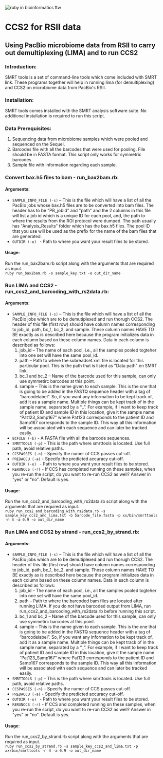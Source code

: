 ![ruby in bioinformatics ftw](https://img.shields.io/badge/Language-ruby-steelblue.svg)


# CCS2 for RSII data
## Using PacBio microbiome data from RSII to carry out demultiplexing (LIMA) and to run CCS2  

### Introduction:
SMRT tools is a set of command-line tools which come included with SMRT link. These programs together will help in running lima (for demultiplexing) and CCS2 on microbiome data from PacBio's RSII.  

### Installation:
SMRT tools comes installed with the SMRT analysis software suite. No additional installation is required to run this script. 

### Data Prerequisites:
1. Sequencing data from microbiome samples which were pooled and sequenced on the Sequel.
2. Barcodes file with all the barcodes that were used for pooling. File should be in FASTA format. This script only works for symmetric barcodes. 
3. Sample file with information regarding each sample. 

### Convert bax.h5 files to bam - run_bax2bam.rb:
#### Arguments:
  * `SAMPLE_INFO_FILE (-s)` – This is the file which will have a list of all the PacBio jobs whose bax.h5 files are to be converted into bam files. The header has to be "PB_jobid" and "path" and the 2 columns in this file will list a job id which is a unique ID for each pool, and, the path to where the results from the ROI protocol were dumped. The path usually has "Analysis_Results" folder which has the bax.h5 files. The pool ID that you use will be used as the prefix for the name of the bam files that are generated. 
  * `OUTDIR (-o) ` - Path to where you want your result files to be stored.
  
#### Usage:
Run the run_bax2bam.rb script along with the arguments that are required as input.  
`ruby run_bax2bam.rb -s sample_key.txt -o out_dir_name`

### Run LIMA and CCS2 - run_ccs2_and_barcoding_with_rs2data.rb:
#### Arguments:
  * `SAMPLE_INFO_FILE (-s)` – This is the file which will have a list of all the PacBio jobs which are to be demutiplexed and run thorugh CCS2. The header of this file (first row) should have column names corresponding to job_id, path, bc_1, bc_2, and sample. These column names HAVE TO BE exactly as is described here because the program initializes data in each column based on these column names. Data in each column is described as follows:  
      1. job_id – The name of each pool, i.e., all the samples pooled togteher into one set will have the same pool_id.    
      2. path – Path to where the subreadset.xml file is located for this particular pool. This is the path that is listed as "Data path" on SMRT link. 
      3. bc_1 and bc_2 – Name of the barcode used for this sample, can only use symmetirc barcodes at this point. 
      4. sample – This is the name given to each sample. This is the one that is going to be added in the FASTQ sequence header with a tag of “barcodelabel”. So, if you want any information to be kept track of, add it as a sample name. Multiple things can be kept track of in the sample name, separated by a “_”. For example, if I want to keep track of patient ID and sample ID in this location, give it the sample name “Pat123_Samp167” where Pat123 corresponds to the patient ID and Samp167 corresponds to the sample ID. This way all this information will be associated with each sequence and can later be tracked easily.   
  * `BCFILE (-b)` - A FASTA file with all the barcode sequences.
  * `SMRTTOOLS (-p)` - This is the path where smrttools is located. Use full path, avoid relative paths.
  * `CCSPASSES (-n)` - Specify the numer of CCS passes cut-off.
  * `PREDACCU (-a)` - Specify the predicted accuracy cut-off.
  * `OUTDIR (-o) ` - Path to where you want your result files to be stored.
  * `RERUNCCS (-r)` - If CCS has completed running on these samples, when you re-run the script, do you want to re-run CCS2 as well? Answer in "yes" or "no". Default is yes. 

#### Usage:
Run the run_ccs2_and_barcoding_with_rs2data.rb script along with the arguments that are required as input.  
`ruby run_ccs2_and_barcoding_with_rs2data.rb -s sample_key_ccs2_and_lima.txt -b barcode_file.fasta -p xx/bin/smrttools -n 4 -a 0.9 -o out_dir_name`

### Run LIMA and CCS2 by strand - run_ccs2_by_strand.rb:
#### Arguments:
  * `SAMPLE_INFO_FILE (-s)` – This is the file which will have a list of all the PacBio jobs which are to be demutiplexed and run thorugh CCS2. The header of this file (first row) should have column names corresponding to job_id, path, bc_1, bc_2, and sample. These column names HAVE TO BE exactly as is described here because the program initializes data in each column based on these column names. Data in each column is described as follows:  
      1. job_id – The name of each pool, i.e., all the samples pooled togteher into one set will have the same pool_id.    
      2. path – Path to where the barcoded bam files are located after running LIMA. If you do not have barcoded output from LIMA, run run_ccs2_and_barcoding_with_rs2data.rb before running this script. 
      3. bc_1 and bc_2 – Name of the barcode used for this sample, can only use symmetirc barcodes at this point. 
      4. sample – This is the name given to each sample. This is the one that is going to be added in the FASTQ sequence header with a tag of “barcodelabel”. So, if you want any information to be kept track of, add it as a sample name. Multiple things can be kept track of in the sample name, separated by a “_”. For example, if I want to keep track of patient ID and sample ID in this location, give it the sample name “Pat123_Samp167” where Pat123 corresponds to the patient ID and Samp167 corresponds to the sample ID. This way all this information will be associated with each sequence and can later be tracked easily.   
  * `SMRTTOOLS (-p)` - This is the path where smrttools is located. Use full path, avoid relative paths.
  * `CCSPASSES (-n)` - Specify the numer of CCS passes cut-off.
  * `PREDACCU (-a)` - Specify the predicted accuracy cut-off.
  * `OUTDIR (-o) ` - Path to where you want your result files to be stored.
  * `RERUNCCS (-r)` - If CCS and completed running on these samples, when you re-run the script, do you want to re-run CCS2 as well? Answer in "yes" or "no". Default is yes. 

#### Usage:
Run the run_ccs2_by_strand.rb script along with the arguments that are required as input.  
`ruby run_ccs2_by_strand.rb -s sample_key_ccs2_and_lima.txt -p xx/bin/smrttools -n 4 -a 0.9 -o out_dir_name`

